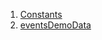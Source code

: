

1. [Constants](demo_server_data_events_demo_data/demo_server_data_events_demo_data-library.html#constants)
2. [eventsDemoData](demo_server_data_events_demo_data/eventsDemoData-constant.html)

